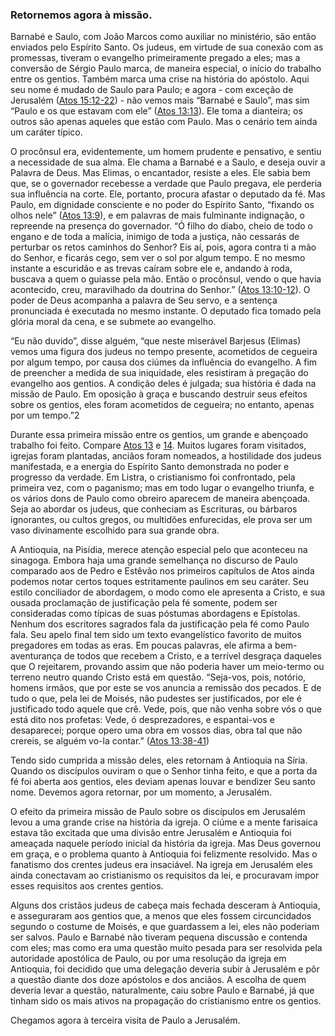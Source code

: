 ### Retornemos agora à missão. 

Barnabé e Saulo, com João Marcos como auxiliar no ministério, são então enviados pelo Espírito Santo. Os judeus, em virtude de sua conexão com as promessas, tiveram o evangelho primeiramente pregado a eles; mas a conversão de Sérgio Paulo marca, de maneira especial, o início do trabalho entre os gentios. Também marca uma crise na história do apóstolo. Aqui seu nome é mudado de Saulo para Paulo; e agora - com exceção de Jerusalém ([Atos 15:12-22](http://bibliaonline.com.br/acf/atos/15/12-22)) - não vemos mais “Barnabé e Saulo”, mas sim “Paulo e os que estavam com ele” ([Atos 13:13](http://bibliaonline.com.br/acf/atos/13/13)). Ele toma a dianteira; os outros são apenas aqueles que estão com Paulo. Mas o cenário tem ainda um caráter típico.

O procônsul era, evidentemente, um homem prudente e pensativo, e sentiu a necessidade de sua alma. Ele chama a Barnabé e a Saulo, e deseja ouvir a Palavra de Deus. Mas Elimas, o encantador, resiste a eles. Ele sabia bem que, se o governador recebesse a verdade que Paulo pregava, ele perderia sua influência na corte. Ele, portanto, procura afastar o deputado da fé. Mas Paulo, em dignidade consciente e no poder do Espírito Santo, “fixando os olhos nele” ([Atos 13:9](http://bibliaonline.com.br/acf/atos/13/9)), e em palavras de mais fulminante indignação, o repreende na presença do governador. “Ó filho do diabo, cheio de todo o engano e de toda a malícia, inimigo de toda a justiça, não cessarás de perturbar os retos caminhos do Senhor? Eis aí, pois, agora contra ti a mão do Senhor, e ficarás cego, sem ver o sol por algum tempo. E no mesmo instante a escuridão e as trevas caíram sobre ele e, andando à roda, buscava a quem o guiasse pela mão. Então o procônsul, vendo o que havia acontecido, creu, maravilhado da doutrina do Senhor.” ([Atos 13:10-12](http://bibliaonline.com.br/acf/atos/13/10-12)). O poder de Deus acompanha a palavra de Seu servo, e a sentença pronunciada é executada no mesmo instante. O deputado fica tomado pela glória moral da cena, e se submete ao evangelho.

“Eu não duvido”, disse alguém, “que neste miserável Barjesus (Elimas) vemos uma figura dos judeus no tempo presente, acometidos de cegueira por algum tempo, por causa dos ciúmes da influência do evangelho. A fim de preencher a medida de sua iniquidade, eles resistiram à pregação do evangelho aos gentios. A condição deles é julgada; sua história é dada na missão de Paulo. Em oposição à graça e buscando destruir seus efeitos sobre os gentios, eles foram acometidos de cegueira; no entanto, apenas por um tempo.”2

Durante essa primeira missão entre os gentios, um grande e abençoado trabalho foi feito. Compare [Atos 13](http://bibliaonline.com.br/acf/atos/13) e [14](http://bibliaonline.com.br/acf/atos/14). Muitos lugares foram visitados, igrejas foram plantadas, anciãos foram nomeados, a hostilidade dos judeus manifestada, e a energia do Espírito Santo demonstrada no poder e progresso da verdade. Em Listra, o cristianismo foi confrontado, pela primeira vez, com o paganismo; mas em todo lugar o evangelho triunfa, e os vários dons de Paulo como obreiro aparecem de maneira abençoada. Seja ao abordar os judeus, que conheciam as Escrituras, ou bárbaros ignorantes, ou cultos gregos, ou multidões enfurecidas, ele prova ser um vaso divinamente escolhido para sua grande obra.

A Antioquia, na Pisídia, merece atenção especial pelo que aconteceu na sinagoga. Embora haja uma grande semelhança no discurso de Paulo comparado aos de Pedro e Estêvão nos primeiros capítulos de Atos ainda podemos notar certos toques estritamente paulinos em seu caráter. Seu estilo conciliador de abordagem, o modo como ele apresenta a Cristo, e sua ousada proclamação de justificação pela fé somente, podem ser consideradas como típicas de suas póstumas abordagens e Epístolas. Nenhum dos escritores sagrados fala da justificação pela fé como Paulo fala. Seu apelo final tem sido um texto evangelístico favorito de muitos pregadores em todas as eras. Em poucas palavras, ele afirma a bem-aventurança de todos que recebem a Cristo, e a terrível desgraça daqueles que O rejeitarem, provando assim que não poderia haver um meio-termo ou terreno neutro quando Cristo está em questão. “Seja-vos, pois, notório, homens irmãos, que por este se vos anuncia a remissão dos pecados. E de tudo o que, pela lei de Moisés, não pudestes ser justificados, por ele é justificado todo aquele que crê. Vede, pois, que não venha sobre vós o que está dito nos profetas: Vede, ó desprezadores, e espantai-vos e desaparecei; porque opero uma obra em vossos dias, obra tal que não crereis, se alguém vo-la contar.” ([Atos 13:38-41](http://bibliaonline.com.br/acf/atos/13/38-41))

Tendo sido cumprida a missão deles, eles retornam à Antioquia na Síria. Quando os discípulos ouviram o que o Senhor tinha feito, e que a porta da fé foi aberta aos gentios, eles deviam apenas louvar e bendizer Seu santo nome. Devemos agora retornar, por um momento, a Jerusalém.

O efeito da primeira missão de Paulo sobre os discípulos em Jerusalém levou a uma grande crise na história da igreja. O ciúme e a mente farisaica estava tão excitada que uma divisão entre Jerusalém e Antioquia foi ameaçada naquele período inicial da história da igreja. Mas Deus governou em graça, e o problema quanto à Antioquia foi felizmente resolvido. Mas o fanatismo dos crentes judeus era insaciável. Na igreja em Jerusalém eles ainda conectavam ao cristianismo os requisitos da lei, e procuravam impor esses requisitos aos crentes gentios.

Alguns dos cristãos judeus de cabeça mais fechada desceram à Antioquia, e asseguraram aos gentios que, a menos que eles fossem circuncidados segundo o costume de Moisés, e que guardassem a lei, eles não poderiam ser salvos. Paulo e Barnabé não tiveram pequena discussão e contenda com eles; mas como era uma questão muito pesada para ser resolvida pela autoridade apostólica de Paulo, ou por uma resolução da igreja em Antioquia, foi decidido que uma delegação deveria subir à Jerusalém e pôr a questão diante dos doze apóstolos e dos anciãos. A escolha de quem deveria levar a questão, naturalmente, caiu sobre Paulo e Barnabé, já que tinham sido os mais ativos na propagação do cristianismo entre os gentios.

Chegamos agora à terceira visita de Paulo a Jerusalém.